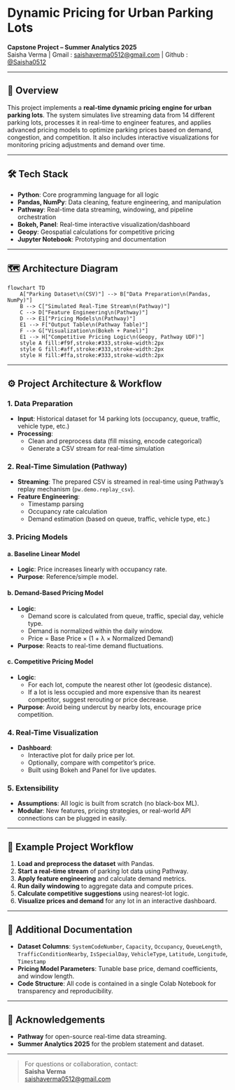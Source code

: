 # Dynamic Pricing for Urban Parking Lots

**Capstone Project – Summer Analytics 2025**  
Saisha Verma | Gmail : saishaverma0512@gmail.com | Github : [@Saisha0512](https://github.com/Saisha0512)

---

## 📝 Overview

This project implements a **real-time dynamic pricing engine for urban parking lots**. The system simulates live streaming data from 14 different parking lots, processes it in real-time to engineer features, and applies advanced pricing models to optimize parking prices based on demand, congestion, and competition. It also includes interactive visualizations for monitoring pricing adjustments and demand over time.

---

## 🛠️ Tech Stack

- **Python**: Core programming language for all logic
- **Pandas, NumPy**: Data cleaning, feature engineering, and manipulation
- **Pathway**: Real-time data streaming, windowing, and pipeline orchestration
- **Bokeh, Panel**: Real-time interactive visualization/dashboard
- **Geopy**: Geospatial calculations for competitive pricing
- **Jupyter Notebook**: Prototyping and documentation

---

## 🗺️ Architecture Diagram

```mermaid
flowchart TD
    A["Parking Dataset\n(CSV)"] --> B["Data Preparation\n(Pandas, NumPy)"]
    B --> C["Simulated Real-Time Stream\n(Pathway)"]
    C --> D["Feature Engineering\n(Pathway)"]
    D --> E1["Pricing Models\n(Pathway)"]
    E1 --> F["Output Table\n(Pathway Table)"]
    F --> G["Visualization\n(Bokeh + Panel)"]
    E1 --> H["Competitive Pricing Logic\n(Geopy, Pathway UDF)"]
    style A fill:#f9f,stroke:#333,stroke-width:2px
    style G fill:#aff,stroke:#333,stroke-width:2px
    style H fill:#ffa,stroke:#333,stroke-width:2px
```

---

## ⚙️ Project Architecture & Workflow

### 1. Data Preparation

- **Input**: Historical dataset for 14 parking lots (occupancy, queue, traffic, vehicle type, etc.)
- **Processing**: 
  - Clean and preprocess data (fill missing, encode categorical)
  - Generate a CSV stream for real-time simulation

### 2. Real-Time Simulation (Pathway)

- **Streaming**: The prepared CSV is streamed in real-time using Pathway’s replay mechanism (`pw.demo.replay_csv`).
- **Feature Engineering**: 
  - Timestamp parsing
  - Occupancy rate calculation
  - Demand estimation (based on queue, traffic, vehicle type, etc.)

### 3. Pricing Models

#### a. Baseline Linear Model
- **Logic**: Price increases linearly with occupancy rate.
- **Purpose**: Reference/simple model.

#### b. Demand-Based Pricing Model
- **Logic**: 
  - Demand score is calculated from queue, traffic, special day, vehicle type.
  - Demand is normalized within the daily window.
  - Price = Base Price × (1 + λ × Normalized Demand)
- **Purpose**: Reacts to real-time demand fluctuations.

#### c. Competitive Pricing Model
- **Logic**:
  - For each lot, compute the nearest other lot (geodesic distance).
  - If a lot is less occupied and more expensive than its nearest competitor, suggest rerouting or price decrease.
- **Purpose**: Avoid being undercut by nearby lots, encourage price competition.

### 4. Real-Time Visualization

- **Dashboard**: 
  - Interactive plot for daily price per lot.
  - Optionally, compare with competitor’s price.
  - Built using Bokeh and Panel for live updates.

### 5. Extensibility

- **Assumptions**: All logic is built from scratch (no black-box ML).
- **Modular**: New features, pricing strategies, or real-world API connections can be plugged in easily.

---

## 📑 Example Project Workflow

1. **Load and preprocess the dataset** with Pandas.
2. **Start a real-time stream** of parking lot data using Pathway.
3. **Apply feature engineering** and calculate demand metrics.
4. **Run daily windowing** to aggregate data and compute prices.
5. **Calculate competitive suggestions** using nearest-lot logic.
6. **Visualize prices and demand** for any lot in an interactive dashboard.

---

## 📄 Additional Documentation

- **Dataset Columns**: `SystemCodeNumber`, `Capacity`, `Occupancy`, `QueueLength`, `TrafficConditionNearby`, `IsSpecialDay`, `VehicleType`, `Latitude`, `Longitude`, `Timestamp`
- **Pricing Model Parameters**: Tunable base price, demand coefficients, and window length.
- **Code Structure**: All code is contained in a single Colab Notebook for transparency and reproducibility.

---

## 🚀 Acknowledgements

- **Pathway** for open-source real-time data streaming.
- **Summer Analytics 2025** for the problem statement and dataset.

---

> For questions or collaboration, contact:  
> **Saisha Verma**  
> saishaverma0512@gmail.com

```
